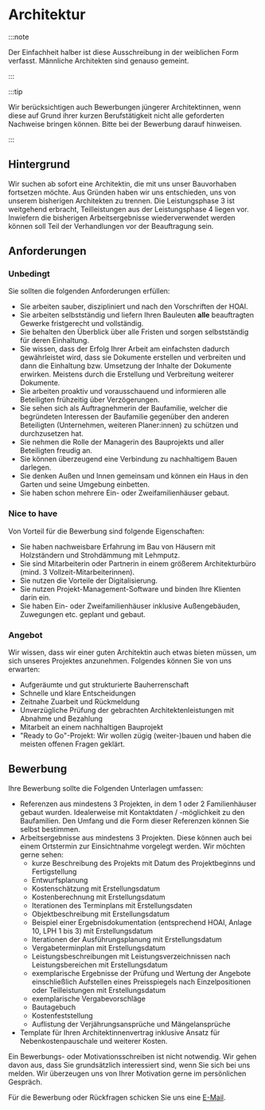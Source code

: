 # Architektur

:::note

Der Einfachheit halber ist diese Ausschreibung in der weiblichen Form verfasst.
Männliche Architekten sind genauso gemeint.

:::

:::tip

Wir berücksichtigen auch Bewerbungen jüngerer Architektinnen, wenn diese auf
Grund ihrer kurzen Berufstätigkeit nicht alle geforderten Nachweise bringen
können. Bitte bei der Bewerbung darauf hinweisen.

:::

## Hintergrund

Wir suchen ab sofort eine Architektin, die mit uns unser Bauvorhaben fortsetzen
möchte. Aus Gründen haben wir uns entschieden, uns von unserem bisherigen
Architekten zu trennen. Die Leistungsphase 3 ist weitgehend erbracht,
Teilleistungen aus der Leistungsphase 4 liegen vor. Inwiefern die bisherigen
Arbeitsergebnisse wiederverwendet werden können soll Teil der Verhandlungen vor
der Beauftragung sein.

## Anforderungen

### Unbedingt

Sie sollten die folgenden Anforderungen erfüllen:

- Sie arbeiten sauber, diszipliniert und nach den Vorschriften der HOAI.
- Sie arbeiten selbstständig und liefern Ihren Bauleuten **alle** beauftragten
  Gewerke fristgerecht und vollständig.
- Sie behalten den Überblick über alle Fristen und sorgen selbstständig für
  deren Einhaltung.
- Sie wissen, dass der Erfolg Ihrer Arbeit am einfachsten dadurch gewährleistet
  wird, dass sie Dokumente erstellen und verbreiten und dann die Einhaltung bzw.
  Umsetzung der Inhalte der Dokumente erwirken. Meistens durch die Erstellung
  und Verbreitung weiterer Dokumente.
- Sie arbeiten proaktiv und vorausschauend und informieren alle Beteiligten
  frühzeitig über Verzögerungen.
- Sie sehen sich als Auftragnehmerin der Baufamilie, welcher die begründeten
  Interessen der Baufamilie gegenüber den anderen Beteiligten (Unternehmen,
  weiteren Planer:innen) zu schützen und durchzusetzen hat.
- Sie nehmen die Rolle der Managerin des Bauprojekts und aller Beteiligten
  freudig an.
- Sie können überzeugend eine Verbindung zu nachhaltigem Bauen darlegen.
- Sie denken Außen und Innen gemeinsam und können ein Haus in den Garten und
  seine Umgebung einbetten.
- Sie haben schon mehrere Ein- oder Zweifamilienhäuser gebaut.

### Nice to have

Von Vorteil für die Bewerbung sind folgende Eigenschaften:

- Sie haben nachweisbare Erfahrung im Bau von Häusern mit Holzständern und
  Strohdämmung mit Lehmputz.
- Sie sind Mitarbeiterin oder Partnerin in einem größerem Architekturbüro (mind.
  3 Vollzeit-Mitarbeiterinnen).
- Sie nutzen die Vorteile der Digitalisierung.
- Sie nutzen Projekt-Management-Software und binden Ihre Klienten darin ein.
- Sie haben Ein- oder Zweifamilienhäuser inklusive Außengebäuden, Zuwegungen
  etc. geplant und gebaut.

### Angebot

Wir wissen, dass wir einer guten Architektin auch etwas bieten müssen, um sich
unseres Projektes anzunehmen. Folgendes können Sie von uns erwarten:

- Aufgeräumte und gut strukturierte Bauherrenschaft
- Schnelle und klare Entscheidungen
- Zeitnahe Zuarbeit und Rückmeldung
- Unverzügliche Prüfung der gebrachten Architektenleistungen mit Abnahme und
  Bezahlung
- Mitarbeit an einem nachhaltigen Bauprojekt
- "Ready to Go"-Projekt: Wir wollen zügig (weiter-)bauen und haben die meisten
  offenen Fragen geklärt.

## Bewerbung

Ihre Bewerbung sollte die Folgenden Unterlagen umfassen:

- Referenzen aus mindestens 3 Projekten, in dem 1 oder 2 Familienhäuser gebaut
  wurden. Idealerweise mit Kontaktdaten / -möglichkeit zu den Baufamilien. Den
  Umfang und die Form dieser Referenzen können Sie selbst bestimmen.
- Arbeitsergebnisse aus mindestens 3 Projekten. Diese können auch bei einem
  Ortstermin zur Einsichtnahme vorgelegt werden. Wir möchten gerne sehen:
  - kurze Beschreibung des Projekts mit Datum des Projektbeginns und
    Fertigstellung
  - Entwurfsplanung
  - Kostenschätzung mit Erstellungsdatum
  - Kostenberechnung mit Erstellungsdatum
  - Iterationen des Terminplans mit Erstellungsdaten
  - Objektbeschreibung mit Erstellungsdatum
  - Beispiel einer Ergebnisdokumentation (entsprechend HOAI, Anlage 10, LPH 1
    bis 3) mit Erstellungsdatum
  - Iterationen der Ausführungsplanung mit Erstellungsdatum
  - Vergabeterminplan mit Erstellungsdatum
  - Leistungsbeschreibungen mit Leistungsverzeichnissen nach Leistungsbereichen
    mit Erstellungsdatum
  - exemplarische Ergebnisse der Prüfung und Wertung der Angebote einschließlich
    Aufstellen eines Preisspiegels nach Einzelpositionen oder Teilleistungen mit
    Erstellungsdatum
  - exemplarische Vergabevorschläge
  - Bautagebuch
  - Kostenfeststellung
  - Auflistung der Verjährungsansprüche und Mängelansprüche
- Template für Ihren Architektinnenvertrag inklusive Ansatz für
  Nebenkostenpauschale und weiterer Kosten.

Ein Bewerbungs- oder Motivationsschreiben ist nicht notwendig. Wir gehen davon
aus, dass Sie grundsätzlich interessiert sind, wenn Sie sich bei uns melden. Wir
überzeugen uns von Ihrer Motivation gerne im persönlichen Gespräch.

Für die Bewerbung oder Rückfragen schicken Sie uns eine
[E-Mail](mailto:post@levinkeller.de).

